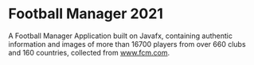 # Football Manager 2021
A Football Manager Application built on Javafx, containing authentic information and images of more than 16700 players from over 660 clubs and 160 countries, collected from www.fcm.com.


